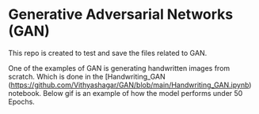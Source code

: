 # Generative Adversarial Networks (GAN)

This repo is created to test and save the files related to GAN. 

One of the examples of GAN is generating handwritten images from scratch. Which is done in the [Handwriting_GAN (https://github.com/Vithyashagar/GAN/blob/main/Handwriting_GAN.ipynb) notebook.
Below gif is an example of how the model performs under 50 Epochs.
